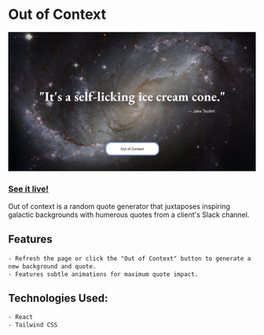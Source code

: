 # Out of Context

![screenshot](https://github.com/bryanparmelee/portfolio-site/blob/main/Assets/Images/out-of-context.jpg?raw=true)

### [See it live!](https://outofcontext.space/)

Out of context is a random quote generator that juxtaposes inspiring galactic backgrounds with humerous quotes from a client's Slack channel.

## Features

    - Refresh the page or click the "Out of Context" button to generate a new background and quote.
    - Features subtle animations for maximum quote impact.

## Technologies Used:

    - React
    - Tailwind CSS
